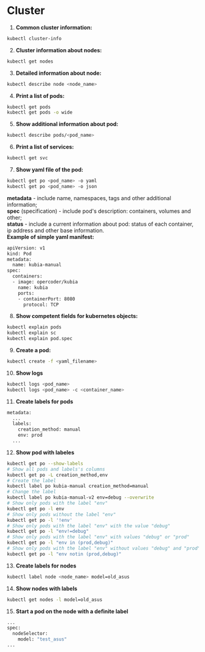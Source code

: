 # Cluster
1. **Common cluster information:**  
``` bash
kubectl cluster-info
```
2. **Cluster information about nodes:**  
``` bash
kubectl get nodes
```
3. **Detailed information about node:**  
``` bash
kubectl describe node <node_name>
```
4.  **Print a list of pods:**  
``` bash
kubectl get pods
kubectl get pods -o wide
```
5.  **Show additional information about pod:**  
``` bash
kubectl describe pods/<pod_name>
```
6. **Print a list of services:**  
``` bash
kubectl get svc
```
7. **Show yaml file of the pod:**  
``` bash
kubectl get po <pod_name> -o yaml  
kubectl get po <pod_name> -o json  
```
**metadata** - include name, namespaces, tags and other additional information;  
**spec** (specification) - include pod's description: containers, volumes and other;  
**status** - include a current information about pod: status of each container, ip address and other base information.  
**Example of simple yaml manifest:**  
``` bash
apiVersion: v1  
kind: Pod  
metadata:  
  name: kubia-manual  
spec:  
  containers:  
  - image: opercoder/kubia  
    name: kubia
    ports:
    - containerPort: 8080
      protocol: TCP
```
8. **Show competent fields for kubernetes objects:**
``` bash
kubectl explain pods
kubectl explain sc
kubectl explain pod.spec 
```
9. **Create a pod:**
``` bash
kubectl create -f <yaml_filename>  
```
10. **Show logs**
``` bash
kubectl logs <pod_name>
kubectl logs <pod_name> -c <container_name>
```
11. **Create labels for pods**
``` bash
metadata:
  ...
  labels:
    creation_method: manual
    env: prod
  ...  
```
12. **Show pod with labeles**
``` bash
kubectl get po --show-labels  
# Show all pods and labels's columns  
kubectl get po -L creation_method,env  
# Create the label  
kubectl label po kubia-manual creation_method=manual  
# Change the label
kubectl label po kubia-manual-v2 env=debug --overwrite  
# Show only pods with the label "env"
kubectl get po -l env  
# Show only pods without the label "env"
kubectl get po -l '!env'  
# Show only pods with the label "env" with the value "debug"  
kubectl get po -l "env!=debug"  
# Show only pods with the label "env" with values "debug" or "prod"  
kubectl get po -l "env in (prod,debug)"
# Show only pods with the label "env" without values "debug" and "prod"  
kubectl get po -l "env notin (prod,debug)"
```
13. **Create labels for nodes**
``` bash
kubectl label node <node_name> model=old_asus
```
14. **Show nodes with labels**
``` bash
kubectl get nodes -l model=old_asus
```
15. **Start a pod on the node with a definite label**
``` bash
...
spec:
  nodeSelector:
    model: "test_asus"
...
```

